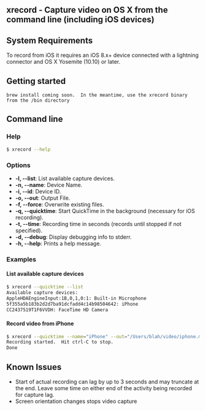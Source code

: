 ## xrecord - Capture video on OS X from the command line (including iOS devices)

## System Requirements

To record from iOS it requires an iOS 8.x+ device connected with a lightning connector and OS X Yosemite (10.10) or later.

## Getting started

```
brew install coming soon.  In the meantime, use the xrecord binary from the /bin directory
```

## Command line

### Help
```bash
$ xrecord --help
```

### Options
* **-l, --list**: List available capture devices.
* **-n, --name**: Device Name.
* **-i, --id**: Device ID.
* **-o, --out**: Output File.
* **-f, --force**: Overwrite existing files.
* **-q, --quicktime**: Start QuickTime in the background (necessary for iOS recording).
* **-t, --time**: Recording time in seconds (records until stopped if not specified).
* **-d, --debug**: Display debugging info to stderr.
* **-h, --help**: Prints a help message.

### Examples

#### List available capture devices
```bash
$ xrecord --quicktime --list
Available capture devices:
AppleHDAEngineInput:1B,0,1,0:1: Built-in Microphone
5f355a5b183b2d2d7ba91dcfadd4c14b98504642: iPhone
CC2437519T1F6VVDH: FaceTime HD Camera
```

#### Record video from iPhone
```bash
$ xrecord --quicktime --name="iPhone" --out="/Users/blah/video/iphone.mp4" --force
Recording started.  Hit ctrl-C to stop.
Done
```

## Known Issues
* Start of actual recording can lag by up to 3 seconds and may truncate at the end.  Leave some time on either end of the activity being recorded for capture lag.
* Screen orientation changes stops video capture
